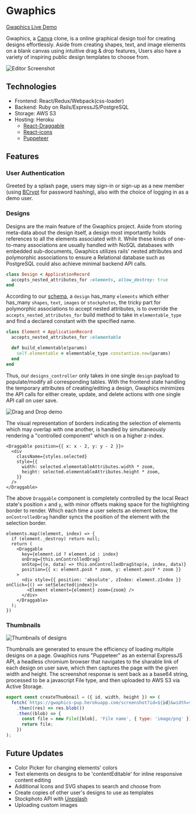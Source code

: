 # Gwaphics

[Gwaphics Live Demo](https://gwaphics.herokuapp.com/)

Gwaphics, a [Canva](https://www.canva.com/) clone, is a online graphical design tool for creating designs effortlessly. Aside from creating shapes, text, and image elements on a blank canvas using intuitive drag & drop features, Users also have a variety of inspiring public design templates to choose from.

![Editor Screenshot](https://i.imgur.com/ezwZkrE.png)

## Technologies
* Frontend: React/Redux/Webpack(css-loader)
* Backend: Ruby on Rails/ExpressJS/PostgreSQL
* Storage: AWS S3
* Hosting: Heroku
  * [React-Draggable](https://www.npmjs.com/package/react-draggable/)
  * [React-icons](https://react-icons.github.io/react-icons/)
  * [Puppeteer](https://pptr.dev/)

## Features
### User Authentication
Greeted by a splash page, users may sign-in or sign-up as a new member (using [BCrypt](https://rubygems.org/gems/bcrypt/) for password hashing), also with the choice of logging in as a demo user.

### Designs
Designs are the main feature of the Gwaphics project. Aside from storing meta-data about the design itself, a design most importantly holds references to all the elements associated with it. While these kinds of one-to-many associations are usually handled with NoSQL databases with embedded sub-documents, Gwaphics utilizes rails' nested attributes and polymorphic associations to ensure a Relational database such as PostgreSQL could also achieve minimal backend API calls.

```ruby
class Design < ApplicationRecord
  accepts_nested_attributes_for :elements, allow_destroy: true
end
```

According to our [schema](https://github.com/breakfasting/Gwaphics/wiki/Schema), a `design` has_many `elements` which either has_many `shapes`, `text`, `images` or `stockphotos`, the tricky part for polymorphic associations to accept nested attributes, is to override the `accepts_nested_attributes_for` build method to take in `elementable_type` and find a declared constant with the specified name.

```ruby
class Element < ApplicationRecord
  accepts_nested_attributes_for :elementable

  def build_elementable(params)
    self.elementable = elementable_type.constantize.new(params)
  end
end
```

Thus, our `designs_controller` only takes in one single `design` payload to populate/modify all corresponding tables. With the frontend state handling the temporary attributes of creating/editing a design, Gwaphics minimizes the API calls for either create, update, and delete actions with one single API call on user save.

![Drag and Drop demo](https://i.imgur.com/dUWZlW2.gif)

The visual representation of borders indicating the selection of elements which may overlap with one another, is handled by simultaneously rendering a "controlled component" which is on a higher z-index.

```JSX
<Draggable position={{ x: x - 2, y: y - 2 }}>
  <div
    className={styles.selected}
    style={{
      width: selected.elementableAttributes.width * zoom,
      height: selected.elementableAttributes.height * zoom,
    }}
  />
</Draggable>
```
The above `Draggable` component is completely controlled by the local React state's position `x` and `y`, with minor offsets making space for the highlighting border to render. Which each time a user selects an element below, the `onControlledDrag` handler syncs the position of the element with the selection border.

```JSX
elements.map((element, index) => {
  if (element._destroy) return null;
  return (
    <Draggable
      key={element.id ? element.id : index}
      onDrag={this.onControlledDrag}
      onStop={(e, data) => this.onControlledDragStop(e, index, data)}
      position={{ x: element.posX * zoom, y: element.posY * zoom }}
    >
      <div style={{ position: 'absolute', zIndex: element.zIndex }} onClick={() => setSelected(index)}>
        <Element element={element} zoom={zoom} />
      </div>
    </Draggable>
  );
})
```

### Thumbnails

![Thumbnails of designs](https://i.imgur.com/bldIB92.png)

Thumbnails are generated to ensure the efficiency of loading multiple designs on a page. Gwaphics runs "Puppeteer" as an external ExpressJS API, a headless chromium browser that navigates to the sharable link of each design on user save, which then captures the page with the given width and height. The screenshot response is sent back as a base64 string, processed to be a javascript File type, and then uploaded to AWS S3 via Active Storage.

```javascript
export const createThumbnail = ({ id, width, height }) => (
  fetch(`https://gwaphics-pup.herokuapp.com/screenshot?id=${id}&width=${width}&height=${height}`)
    .then((res) => res.blob())
    .then((blob) => {
      const file = new File([blob], 'File name', { type: 'image/png' });
      return file;
    })
);
```

## Future Updates
* Color Picker for changing elements' colors
* Text elements on designs to be 'contentEditable' for inline responsive content editing
* Additional Icons and SVG shapes to search and choose from
* Create copies of other user's designs to use as templates
* Stockphoto API with [Unpslash](https://unsplash.com/developers)
* Uploading custom images